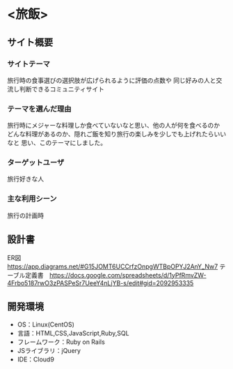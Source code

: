 # <旅飯>

## サイト概要
### サイトテーマ
 旅行時の食事選びの選択肢が広げられるように評価の点数や
 同じ好みの人と交流し判断できるコミュニティサイト

### テーマを選んだ理由
 旅行時にメジャーな料理しか食べていないなと思い、他の人が何を食べるのか
 どんな料理があるのか、隠れご飯を知り旅行の楽しみを少しでも上げれたらいいなと
 思い、このテーマにしました。

### ターゲットユーザ
 旅行好きな人

### 主な利用シーン
 旅行の計画時

## 設計書
 ER図　https://app.diagrams.net/#G15JOMT6UCCrfzOnpgWTBpOPYJ2AnY_Nw7
 テーブル定義書　https://docs.google.com/spreadsheets/d/1yPfRmvZW-4Frbo5187rwO3zPASPeSr7UeeY4nLjYB-s/edit#gid=2092953335

## 開発環境
- OS：Linux(CentOS)
- 言語：HTML,CSS,JavaScript,Ruby,SQL
- フレームワーク：Ruby on Rails
- JSライブラリ：jQuery
- IDE：Cloud9